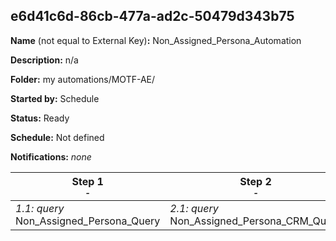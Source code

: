 ## e6d41c6d-86cb-477a-ad2c-50479d343b75

**Name** (not equal to External Key)**:** Non_Assigned_Persona_Automation

**Description:** n/a

**Folder:** my automations/MOTF-AE/

**Started by:** Schedule

**Status:** Ready

**Schedule:** Not defined

**Notifications:** _none_


| Step 1<br>_<small>-</small>_ | Step 2<br>_<small>-</small>_ |
| --- | --- |
| _1.1: query_<br>Non_Assigned_Persona_Query | _2.1: query_<br>Non_Assigned_Persona_CRM_Query |
